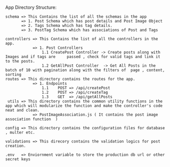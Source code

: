 App Directory Structure:

    schema => This Contains the list of all the schemas in the app
           => 1. Post Schema which has post details and Post Image Object
           => 2. Tags Schema which has tag details.
           => 3. PostTag Schema which has associations of Post and Tags

    controllers => This Contains the list of all the controllers in the app.
                => 1. Post Controllers
                    1.1 CreatePost Controller -> Create posts along with Images and if tags are     passed , check for valid tags and link it to the posts.
                    1.2 GetAllPost Controller  -> Get All Posts in the batch of 10 with pagination along with the filters of  page , content, sorting
    routes => This directory contains the routes for the app.
                => 1. Endpoints
                    1.1    POST => /api/createPost
                    1.2    POST => /api/createTag
                    1.3    GET  => /api/getAllPosts
     utils => This directory contains the common utility functions in the app which will modularize the function and make the controller's code neat and clean.
                => PostImageAssociation.js ( It contains the post image association function  )

    config => This directory contains the configuration files for database , multer etc.

    validations => This direcory contains the validation logics for post creation.

    .env   => Enviornment variable to store the production db url or other secret keys

